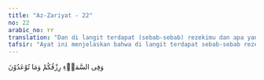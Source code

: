 ```yaml
---
title: "Az-Zariyat - 22"
no: 22
arabic_no: ٢٢
translation: "Dan di langit terdapat (sebab-sebab) rezekimu dan apa yang dijanjikan kepadamu."
tafsir: "Ayat ini menjelaskan bahwa di langit terdapat sebab-sebab rezeki bagi manusia seperti turunnya hujan yang menyebabkan datangnya kesuburan tanah pertanian dan perkebunan yang menghasilkan berbagai hasil bumi dan buah-buahan sebagai rezeki bagi manusia dan ternak piaraannya, dan terdapat pula apa yang dijanjikan Allah untuk manusia yaitu takdir penetapan Allah terhadap manusia itu masing-masing yang semuanya ditulis di Lauh Mahfudz. Sebab-sebab rezeki di langit yang berlaku bagi semua makhluk hidup dan telah umum diketahui paling tidak ada tiga yaitu, air dalam bentuk hujan, angin dan cahaya matahari. Air menjadi sebab rezeki. Melalui air hujan yang jatuh ke atas tanah dan memberikan kelembaban tanah sehingga memungkinkan ditumbuhi tanaman yang bermanfaat bagi manusia dalam bentuk bahan pangan, sandang dan perumahan Angin oleh manusia bisa dimanfaatkan energinya bagi pelayaran dan menggerakkan kincir sumber energi, atau karena menyebabkan terjadinya penyerbukan tanaman sehingga hasil pembuahannya bisa dimakan manusia (lihat adh-dzariyat/51 ayat 1s/d 3). Sedangkan cahaya matahari merupakan sumber utama energi di permukaan bumi yang bisa diperoleh langsung melalui kehangatannya atau secara tidak langsung melalui pertumbuhan tanaman (fotosintesa) pergerakan angin dan siklus hidrologi (lihat: adh-dzariyat/51 ayat 1s/d 3). Bahkan energi minyak bumi yang saat ini merupakan sumber energi yang paling banyak dipakai, berasal dari energi cahaya matahari yang ditangkap oleh organisma laut (plankton), untuk kemudian terakumulasi sebagai endapan yang kemudian berubah menjadi minyak bumi."
---
```

وَفِى السَّمَاۤءِ رِزْقُكُمْ وَمَا تُوْعَدُوْنَ 